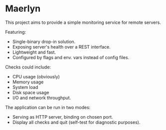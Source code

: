 # Maerlyn

This project aims to provide a simple monitoring service for remote servers.

Featuring:

* Single-binary drop-in solution.
* Exposing server's health over a REST interface.
* Lightweight and fast.
* Configured by flags and env. vars instead of config files.

Checks could include:

* CPU usage (obviously)
* Memory usage
* System load
* Disk space usage
* I/O and network throughput.

The application can be run in two modes:

* Serving as HTTP server, binding on chosen port.
* Display all checks and quit (self-test for diagnostic purposes).
